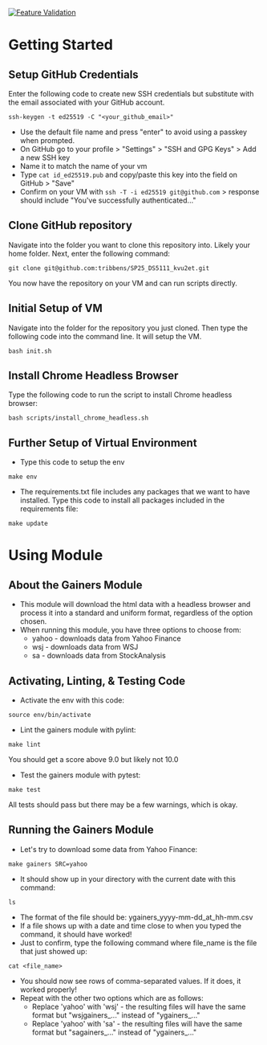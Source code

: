 [![Feature Validation](https://github.com/tribbens/SP25_DS5111_kvu2et/actions/workflows/validations.yml/badge.svg)](https://github.com/tribbens/SP25_DS5111_kvu2et/actions/workflows/validations.yml)

# Getting Started
## Setup GitHub Credentials
Enter the following code to create new SSH credentials but substitute with the email associated with your GitHub account.
```
ssh-keygen -t ed25519 -C "<your_github_email>"
```
* Use the default file name and press "enter" to avoid using a passkey when prompted.
* On GitHub go to your profile > "Settings" > "SSH and GPG Keys" > Add a new SSH key
* Name it to match the name of your vm
* Type ```cat id_ed25519.pub``` and copy/paste this key into the field on GitHub > "Save"
* Confirm on your VM with ```ssh -T -i ed25519 git@github.com``` > response should include "You've successfully authenticated..."
## Clone GitHub repository
Navigate into the folder you want to clone this repository into. Likely your home folder.
Next, enter the following command:
```
git clone git@github.com:tribbens/SP25_DS5111_kvu2et.git
```
You now have the repository on your VM and can run scripts directly.
## Initial Setup of VM
Navigate into the folder for the repository you just cloned. Then type the following code into the command line. It will setup the VM.
```
bash init.sh
```
## Install Chrome Headless Browser
Type the following code to run the script to install Chrome headless browser:
```
bash scripts/install_chrome_headless.sh
```
## Further Setup of Virtual Environment
* Type this code to setup the env
```
make env
```
* The requirements.txt file includes any packages that we want to have installed. Type this code to install all packages included in the requirements file:
```
make update
```

# Using Module
## About the Gainers Module
* This module will download the html data with a headless browser and process it into a standard and uniform format, regardless of the option chosen.
* When running this module, you have three options to choose from:
  * yahoo - downloads data from Yahoo Finance
  * wsj - downloads data from WSJ
  * sa - downloads data from StockAnalysis
## Activating, Linting, & Testing Code
* Activate the env with this code:
```
source env/bin/activate
```
* Lint the gainers module with pylint:
```
make lint
```
You should get a score above 9.0 but likely not 10.0
* Test the gainers module with pytest:
```
make test
```
All tests should pass but there may be a few warnings, which is okay.
## Running the Gainers Module
* Let's try to download some data from Yahoo Finance:
```
make gainers SRC=yahoo
```
* It should show up in your directory with the current date with this command:
```
ls
```
* The format of the file should be: ygainers_yyyy-mm-dd_at_hh-mm.csv
* If a file shows up with a date and time close to when you typed the command, it should have worked!
* Just to confirm, type the following command where file_name is the file that just showed up:
```
cat <file_name>
```
* You should now see rows of comma-separated values. If it does, it worked properly!
* Repeat with the other two options which are as follows:
  * Replace 'yahoo' with 'wsj' - the resulting files will have the same format but "wsjgainers_..." instead of "ygainers_..."
  * Replace 'yahoo' with 'sa' - the resulting files will have the same format but "sagainers_..." instead of "ygainers_..."
